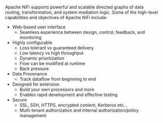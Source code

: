 <!--
  Licensed to the Apache Software Foundation (ASF) under one or more
  contributor license agreements.  See the NOTICE file distributed with
  this work for additional information regarding copyright ownership.
  The ASF licenses this file to You under the Apache License, Version 2.0
  (the "License"); you may not use this file except in compliance with
  the License.  You may obtain a copy of the License at
      http://www.apache.org/licenses/LICENSE-2.0
  Unless required by applicable law or agreed to in writing, software
  distributed under the License is distributed on an "AS IS" BASIS,
  WITHOUT WARRANTIES OR CONDITIONS OF ANY KIND, either express or implied.
  See the License for the specific language governing permissions and
  limitations under the License.
-->

Apache NiFi supports powerful and scalable directed graphs of data routing, transformation, and system mediation logic. Some of the high-level capabilities and objectives of Apache NiFi include:

* Web-based user interface
  * Seamless experience between design, control, feedback, and monitoring
* Highly configurable
  * Loss tolerant vs guaranteed delivery
  * Low latency vs high throughput
  * Dynamic prioritization
  * Flow can be modified at runtime
  * Back pressure
* Data Provenance
  * Track dataflow from beginning to end
* Designed for extension
  * Build your own processors and more
  * Enables rapid development and effective testing
* Secure
  * SSL, SSH, HTTPS, encrypted content, Kerberos etc...
  * Multi-tenant authorization and internal authorization/policy management

